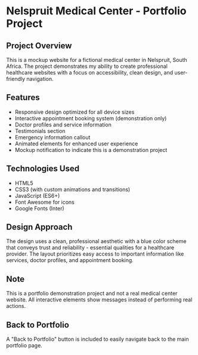 # Nelspruit Medical Center - Portfolio Project

## Project Overview

This is a mockup website for a fictional medical center in Nelspruit, South Africa. The project demonstrates my ability to create professional healthcare websites with a focus on accessibility, clean design, and user-friendly navigation.

## Features

- Responsive design optimized for all device sizes
- Interactive appointment booking system (demonstration only)
- Doctor profiles and service information
- Testimonials section
- Emergency information callout
- Animated elements for enhanced user experience
- Mockup notification to indicate this is a demonstration project

## Technologies Used

- HTML5
- CSS3 (with custom animations and transitions)
- JavaScript (ES6+)
- Font Awesome for icons
- Google Fonts (Inter)

## Design Approach

The design uses a clean, professional aesthetic with a blue color scheme that conveys trust and reliability - essential qualities for a healthcare provider. The layout prioritizes easy access to important information like services, doctor profiles, and appointment booking.

## Note

This is a portfolio demonstration project and not a real medical center website. All interactive elements show messages instead of performing real actions.

## Back to Portfolio

A "Back to Portfolio" button is included to easily navigate back to the main portfolio page.
